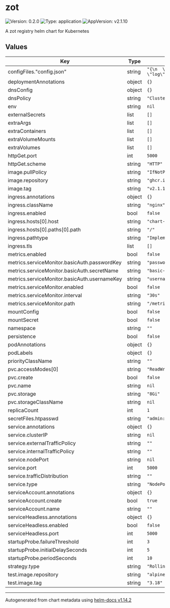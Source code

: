 # zot

![Version: 0.2.0](https://img.shields.io/badge/Version-0.2.0-informational?style=flat-square) ![Type: application](https://img.shields.io/badge/Type-application-informational?style=flat-square) ![AppVersion: v2.1.10](https://img.shields.io/badge/AppVersion-v2.1.10-informational?style=flat-square)

A zot registry helm chart for Kubernetes

## Values

| Key | Type | Default | Description |
|-----|------|---------|-------------|
| configFiles."config.json" | string | `"{\n  \"storage\": { \"rootDirectory\": \"/var/lib/registry\" },\n  \"http\": { \"address\": \"0.0.0.0\", \"port\": \"5000\" },\n  \"log\": { \"level\": \"debug\" }\n}"` |  |
| deploymentAnnotations | object | `{}` |  |
| dnsConfig | object | `{}` |  |
| dnsPolicy | string | `"ClusterFirst"` |  |
| env | string | `nil` |  |
| externalSecrets | list | `[]` |  |
| extraArgs | list | `[]` |  |
| extraContainers | list | `[]` |  |
| extraVolumeMounts | list | `[]` |  |
| extraVolumes | list | `[]` |  |
| httpGet.port | int | `5000` |  |
| httpGet.scheme | string | `"HTTP"` |  |
| image.pullPolicy | string | `"IfNotPresent"` |  |
| image.repository | string | `"ghcr.io/project-zot/zot-linux-amd64"` |  |
| image.tag | string | `"v2.1.10"` |  |
| ingress.annotations | object | `{}` |  |
| ingress.className | string | `"nginx"` |  |
| ingress.enabled | bool | `false` |  |
| ingress.hosts[0].host | string | `"chart-example.local"` |  |
| ingress.hosts[0].paths[0].path | string | `"/"` |  |
| ingress.pathtype | string | `"ImplementationSpecific"` |  |
| ingress.tls | list | `[]` |  |
| metrics.enabled | bool | `false` |  |
| metrics.serviceMonitor.basicAuth.passwordKey | string | `"password"` |  |
| metrics.serviceMonitor.basicAuth.secretName | string | `"basic-auth"` |  |
| metrics.serviceMonitor.basicAuth.usernameKey | string | `"username"` |  |
| metrics.serviceMonitor.enabled | bool | `false` |  |
| metrics.serviceMonitor.interval | string | `"30s"` |  |
| metrics.serviceMonitor.path | string | `"/metrics"` |  |
| mountConfig | bool | `false` |  |
| mountSecret | bool | `false` |  |
| namespace | string | `""` |  |
| persistence | bool | `false` |  |
| podAnnotations | object | `{}` |  |
| podLabels | object | `{}` |  |
| priorityClassName | string | `""` |  |
| pvc.accessModes[0] | string | `"ReadWriteOnce"` |  |
| pvc.create | bool | `false` |  |
| pvc.name | string | `nil` |  |
| pvc.storage | string | `"8Gi"` |  |
| pvc.storageClassName | string | `nil` |  |
| replicaCount | int | `1` |  |
| secretFiles.htpasswd | string | `"admin:$2y$05$vmiurPmJvHylk78HHFWuruFFVePlit9rZWGA/FbZfTEmNRneGJtha\nuser:$2y$05$L86zqQDfH5y445dcMlwu6uHv.oXFgT6AiJCwpv3ehr7idc0rI3S2G"` |  |
| service.annotations | object | `{}` |  |
| service.clusterIP | string | `nil` |  |
| service.externalTrafficPolicy | string | `""` |  |
| service.internalTrafficPolicy | string | `""` |  |
| service.nodePort | string | `nil` |  |
| service.port | int | `5000` |  |
| service.trafficDistribution | string | `""` |  |
| service.type | string | `"NodePort"` |  |
| serviceAccount.annotations | object | `{}` |  |
| serviceAccount.create | bool | `true` |  |
| serviceAccount.name | string | `""` |  |
| serviceHeadless.annotations | object | `{}` |  |
| serviceHeadless.enabled | bool | `false` |  |
| serviceHeadless.port | int | `5000` |  |
| startupProbe.failureThreshold | int | `3` |  |
| startupProbe.initialDelaySeconds | int | `5` |  |
| startupProbe.periodSeconds | int | `10` |  |
| strategy.type | string | `"RollingUpdate"` |  |
| test.image.repository | string | `"alpine"` |  |
| test.image.tag | string | `"3.18"` |  |

----------------------------------------------
Autogenerated from chart metadata using [helm-docs v1.14.2](https://github.com/norwoodj/helm-docs/releases/v1.14.2)
